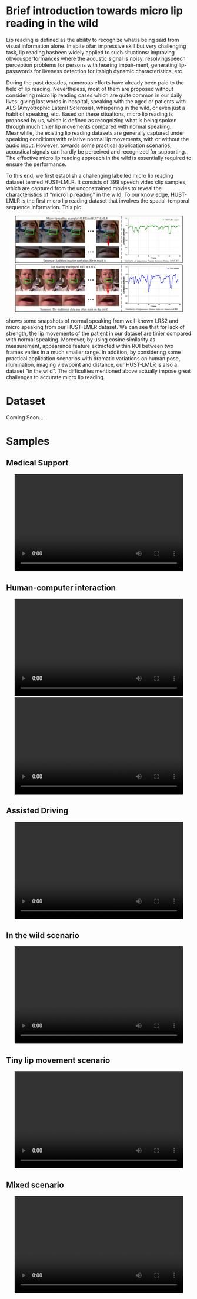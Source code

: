 # Brief introduction towards micro lip reading in the wild

Lip reading is defined as the ability to recognize whatis being said from visual information alone. In spite ofan impressive skill but very challenging task, lip reading hasbeen widely applied to such situations: improving obviousperformances where the acoustic signal is noisy, resolvingspeech perception problems for persons with hearing impair-ment, generating lip-passwords for liveness detection for itshigh dynamic characteristics, etc.

During the past decades, numerous efforts have already been paid to the field of lip reading. Nevertheless, most of them are proposed without considering micro lip reading cases which are quite common in our daily lives: giving last words in hospital, speaking with the aged or patients with ALS (Amyotrophic Lateral Sclerosis), whispering in the wild, or even just a habit of speaking, etc. Based on these situations, micro lip reading is proposed by us, which is defined as recognizing what is being spoken through much tinier lip movements compared with normal speaking. Meanwhile, the existing lip reading datasets are generally captured under speaking conditions with relative normal lip movements, with or without the audio input. However, towards some practical application scenarios, acoustical signals can hardly be perceived and recognized for supporting. The effective micro lip reading approach in the wild is essentially required to ensure the performance.

To this end, we first establish a challenging labelled micro lip reading dataset termed HUST-LMLR. It consists of 399 speech video clip samples, which are captured from the unconstrained movies to reveal the characteristics of “micro lip reading" in the wild. To our knowledge, HUST-LMLR is the first micro lip reading dataset that involves the spatial-temporal sequence information.  This pic

<div align ="center"><img src="images/Figure1.jpg" width = "458" height = "263" alt="HUST-LMLR" align=center /></div>

shows some snapshots of normal speaking from well-known LRS2 and micro speaking from our HUST-LMLR dataset. We can see that for lack of strength, the lip movements of the patient in our dataset are tinier compared with normal speaking. Moreover, by using cosine similarity as measurement, appearance feature extracted within ROI between two frames varies in a much smaller range. In addition, by considering some practical application scenarios with dramatic variations on human pose, illumination, imaging viewpoint and distance, our HUST-LMLR is also a dataset "in the wild". The difficulties mentioned above actually impose great challenges to accurate micro lip reading.

# Dataset

Coming Soon...

# Samples

## Medical Support

<div align="center">
<video src="videos/medical_support.mp4"  alt="Medical Support" width = "458" height = "263" align=center controls/>
</div>

## Human-computer interaction

<div align="center">
<video src="videos/HCI1.mp4"  alt="Human–computer interaction" width = "458" height = "263" align=center controls/>
</div>

<div align="center">
<video src="videos/HCI2.mp4"  alt="Human–computer interaction" width = "458" height = "263" align=center controls/>
</div>

## Assisted Driving

<div align="center">
<video src="videos/AssistedDriving.mp4"  alt="Assisted Driving" width = "458" height = "263" align=center controls/>
</div>

## In the wild scenario

<div align="center">
<video src="videos/In_the_wild_scenario.mp4"  alt="In the wild scenario" width = "458" height = "263" align=center controls/>
</div>

## Tiny lip movement scenario

<div align="center">
<video src="videos/tiny_lip_movement_scenario.mp4"  alt="Tiny lip movement scenario" width = "458" height = "263" align=center controls/>
</div>

## Mixed scenario

<div align="center">
<video src="videos/mixed_scenario.mp4"  alt="Mixed scenario" width = "458" height = "263" align=center controls/>
</div>
